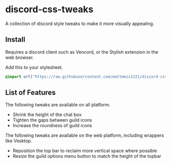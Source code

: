 # discord-css-tweaks

A collection of discord style tweaks to make it more visually appealing.

## Install

Requires a discord client such as Vencord, or the Stylish extension in the web browser.

Add this to your stylesheet.

```css
@import url("https://raw.githubusercontent.com/mattmess1221/discord-css-tweaks/refs/heads/main/style.css");
```

## List of Features

The following tweaks are available on all platform.

- Shrink the height of the chat box
- Tighten the gaps between guild icons
- Increase the roundness of guild icons

The following tweaks are available on the web platform, including wrappers like Vesktop.

- Reposition the top bar to reclaim more vertical space where possible
- Resize the guild options menu button to match the height of the topbar


